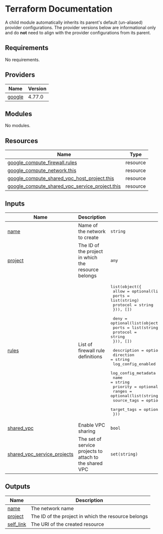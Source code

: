 # Terraform Documentation

A child module automatically inherits its parent's default (un-aliased) provider configurations. The provider versions below are informational only and do **not** need to align with the provider configurations from its parent.

<!-- BEGINNING OF PRE-COMMIT-TERRAFORM DOCS HOOK -->
## Requirements

No requirements.

## Providers

| Name | Version |
|------|---------|
| <a name="provider_google"></a> [google](#provider\_google) | 4.77.0 |

## Modules

No modules.

## Resources

| Name | Type |
|------|------|
| [google_compute_firewall.rules](https://registry.terraform.io/providers/hashicorp/google/latest/docs/resources/compute_firewall) | resource |
| [google_compute_network.this](https://registry.terraform.io/providers/hashicorp/google/latest/docs/resources/compute_network) | resource |
| [google_compute_shared_vpc_host_project.this](https://registry.terraform.io/providers/hashicorp/google/latest/docs/resources/compute_shared_vpc_host_project) | resource |
| [google_compute_shared_vpc_service_project.this](https://registry.terraform.io/providers/hashicorp/google/latest/docs/resources/compute_shared_vpc_service_project) | resource |

## Inputs

| Name | Description | Type | Default | Required |
|------|-------------|------|---------|:--------:|
| <a name="input_name"></a> [name](#input\_name) | Name of the network to create | `string` | `"osinfra-vpc"` | no |
| <a name="input_project"></a> [project](#input\_project) | The ID of the project in which the resource belongs | `any` | n/a | yes |
| <a name="input_rules"></a> [rules](#input\_rules) | List of firewall rule definitions | <pre>list(object({<br>    allow = optional(list(object({<br>      ports    = list(string)<br>      protocol = string<br>    })), [])<br><br>    deny = optional(list(object({<br>      ports    = list(string)<br>      protocol = string<br>    })), [])<br><br>    description         = optional(string)<br>    direction           = string<br>    log_config_enabled  = optional(bool, true)<br>    log_config_metadata = optional(string, "INCLUDE_ALL_METADATA")<br>    name                = string<br>    priority            = optional(number)<br>    ranges              = optional(list(string))<br>    source_tags         = optional(list(string))<br>    target_tags         = optional(list(string))<br>  }))</pre> | `[]` | no |
| <a name="input_shared_vpc"></a> [shared\_vpc](#input\_shared\_vpc) | Enable VPC sharing | `bool` | `false` | no |
| <a name="input_shared_vpc_service_projects"></a> [shared\_vpc\_service\_projects](#input\_shared\_vpc\_service\_projects) | The set of service projects to attach to the shared VPC | `set(string)` | `[]` | no |

## Outputs

| Name | Description |
|------|-------------|
| <a name="output_name"></a> [name](#output\_name) | The network name |
| <a name="output_project"></a> [project](#output\_project) | The ID of the project in which the resource belongs |
| <a name="output_self_link"></a> [self\_link](#output\_self\_link) | The URI of the created resource |
<!-- END OF PRE-COMMIT-TERRAFORM DOCS HOOK -->
